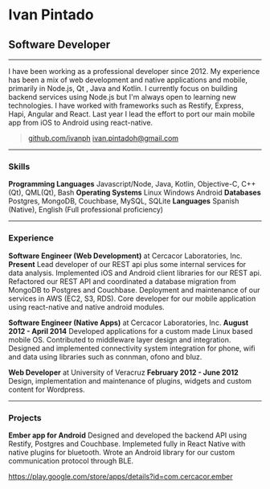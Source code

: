 # Ivan Pintado
## Software Developer

------
I have been working as a professional developer since 2012. My experience has been a mix of web development and native applications and mobile, primarily in Node.js, Qt , Java and Kotlin.
I currently focus on building backend services using Node.js but I'm always open to learning new technologies. I have worked with frameworks such as Restify, Express, Hapi, Angular and React.
Last year I lead the effort to port our main mobile app from iOS to Android using react-native.

> [github.com/ivanph](https://github.com/ivanph)
> [ivan.pintadoh@gmail.com](mailto:ivan.pintadoh@gmail.com)

------

### Skills

**Programming Languages**
Javascript/Node, Java, Kotlin, Objective-C, C++ (Qt), QML(Qt), Bash
**Operating Systems**
Linux
Windows
Android
**Databases**
Postgres, MongoDB, Couchbase, MySQL, SQLite
**Languages**
Spanish (Native), English (Full professional proficiency)

------

### Experience


**Software Engineer (Web Development)** at Cercacor Laboratories, Inc.
**Present**
Lead developer of our REST api plus some internal services for data analysis.
Implemented iOS and Android client libraries for our REST api.
Refactored our REST API and coordinated a database migration from MongoDB to Postgres and Couchbase.
Deployment and maintenance of our services in AWS (EC2, S3, RDS).
Core developer for our mobile application using react-native and native android modules.

**Software Engineer (Native Apps)** at Cercacor Laboratories, Inc.
**August 2012 - April 2014**
Developed applications for a custom made Linux based mobile OS.
Contributed to middleware layer design and integration.
Designed and implemented connectivity system integration for phone, wifi and data using libraries such as
connman, ofono and bluz.

**Web Developer** at University of Veracruz
**February 2012 - June 2012**
Design, implementation and maintenance of plugins, widgets and custom
content for Wordpress.

------

### Projects

**Ember app for Android**
Designed and developed the backend API using Restify, Postgres and Couchbase.
Implemeted fully in React Native with native plugins for bluetooth.
Wrote an Android library for our custom communication protocol through BLE.

https://play.google.com/store/apps/details?id=com.cercacor.ember
